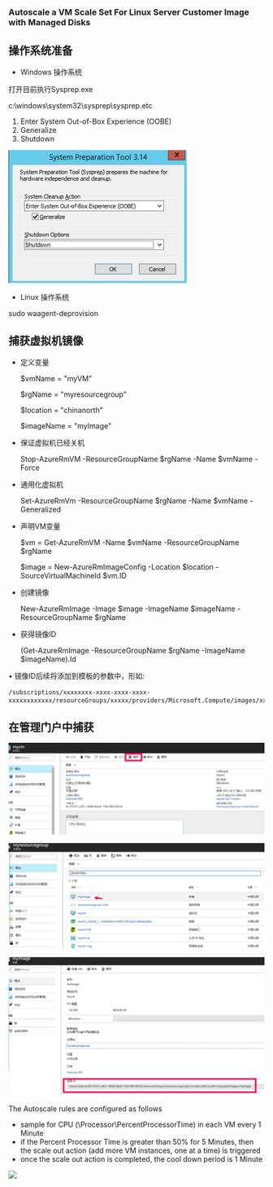 ### Autoscale a VM Scale Set For Linux Server Customer Image with Managed Disks ###

## 操作系统准备 ##

- Windows 操作系统

打开目前执行Sysprep.exe

c:\windows\system32\sysprep\sysprep.etc

1. Enter System Out-of-Box Experience (OOBE)
2. Generalize
3. Shutdown

![Sysprep](assets/README-4401a.png)

- Linux 操作系统

sudo waagent-deprovision

## 捕获虚拟机镜像 ##

- 定义变量

  $vmName = "myVM"

  $rgName = "myresourcegroup"

  $location = "chinanorth"

  $imageName = "myImage"

- 保证虚拟机已经关机

    Stop-AzureRmVM -ResourceGroupName $rgName -Name $vmName -Force

- 通用化虚拟机

    Set-AzureRmVm -ResourceGroupName $rgName -Name $vmName -Generalized

- 声明VM变量

    $vm = Get-AzureRmVM -Name $vmName -ResourceGroupName $rgName

    $image = New-AzureRmImageConfig -Location $location -SourceVirtualMachineId $vm.ID

- 创建镜像

    New-AzureRmImage -Image $image -ImageName $imageName -ResourceGroupName $rgName

- 获得镜像ID

    (Get-AzureRmImage -ResourceGroupName $rgName -ImageName $imageName).Id

• 镜像ID后续将添加到模板的参数中，形如:

    /subscriptions/xxxxxxxx-xxxx-xxxx-xxxx-xxxxxxxxxxxx/resourceGroups/xxxxx/providers/Microsoft.Compute/images/xxxxx

## 在管理门户中捕获 ##

![Capture](assets/README-e7b1a.png)

![ImageID](assets/README-d4ac7.png)

![ImageID2](assets/README-32161.png)

The Autoscale rules are configured as follows
- sample for CPU (\\Processor\\PercentProcessorTime) in each VM every 1 Minute
- if the Percent Processor Time is greater than 50% for 5 Minutes, then the scale out action (add more VM instances, one at a time) is triggered
- once the scale out action is completed, the cool down period is 1 Minute


<a href="https://portal.azure.cn/#create/Microsoft.Template/uri/https%3A%2F%2Fraw.githubusercontent.com%2Fdafoyiming%2Fazure-quick-start-china%2Fmeat%2F201-vmss-linux-customer-managed-image-autoscale-existing-vnet%2Fazuredeploy.json" target="_blank">
    <img src="http://azuredeploy.net/deploybutton.png"/>
</a>

